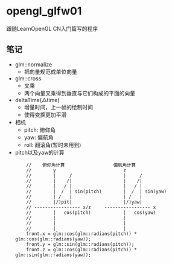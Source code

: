 # opengl_glfw01
  跟随LearnOpenGL CN入门篇写的程序
  
## 笔记
  * glm::normalize
    * 把向量规范成单位向量
  * glm::cross
    * 叉乘
    * 两个向量叉乘得到垂直与它们构成的平面的向量
  * deltaTime(△time)
    * 增量时间，上一帧的绘制时间
    * 使得变换更加平滑
  * 相机
    * pitch: 俯仰角
    * yaw: 偏航角
    * roll: 翻滚角(暂时未用到)
  * pitch以及yaw的计算
    ```
        //    俯仰角计算                  偏航角计算
        //        y                         z
        //        |     /                   |     /
        //        |    /|                   |    /|
        //        |   / |                   |   / |
        //        |  /  | sin(pitch)        |  /  | sin(yaw)
        //        | /   |                   | /   |
        //        |/)pit|                   |/)yaw|
        // ----------------- x/z     ----------------- x
        //        |   cos(pitch)            |   cos(yaw)
        //        |                         |
        //        |                         |
        //        |                         |
        front.x = glm::cos(glm::radians(pitch)) * glm::cos(glm::radians(yaw));
        front.y = glm::sin(glm::radians(pitch));
        front.z = glm::cos(glm::radians(pitch)) * glm::sin(glm::radians(yaw));
    ```